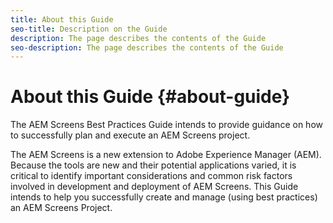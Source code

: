 ```yaml
---
title: About this Guide
seo-title: Description on the Guide
description: The page describes the contents of the Guide
seo-description: The page describes the contents of the Guide
---
```


# About this Guide {#about-guide}

The AEM Screens Best Practices Guide intends to provide guidance on how to successfully plan and execute an AEM Screens project.

The AEM Screens is a new extension to Adobe Experience Manager (AEM). Because the tools are new and their potential applications varied, it is critical to identify important considerations and common risk factors involved in development and deployment of AEM Screens. This Guide intends to help you successfully create and manage (using best practices) an AEM Screens Project.

